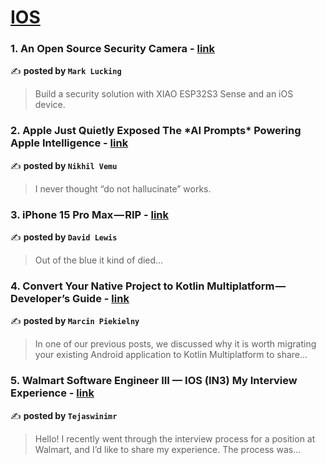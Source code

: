 
<h1><a href=https://medium.com/tag/ios/recommended target="_blank" rel="noopener noreferrer">IOS</a></h1>
<h3>1. An Open Source Security Camera - <a href="https://medium.com/gitconnected/an-open-source-security-camera-3ec9b6397a7b" target="_blank" rel="noopener noreferrer">link</a></h3>

✍️ **posted by `Mark Lucking`**

<blockquote>Build a security solution with XIAO ESP32S3 Sense and an iOS device.</blockquote>

<h3>2. Apple Just Quietly Exposed The *AI Prompts* Powering Apple Intelligence - <a href="https://medium.com/macoclock/apple-just-quietly-exposed-the-ai-prompts-powering-apple-intelligence-b4ac3314eb14" target="_blank" rel="noopener noreferrer">link</a></h3>

✍️ **posted by `Nikhil Vemu`**

<blockquote>I never thought “do not hallucinate” works.</blockquote>

<h3>3. iPhone 15 Pro Max — RIP - <a href="https://medium.com/macoclock/iphone-15-pro-max-rip-2b7f203aa16b" target="_blank" rel="noopener noreferrer">link</a></h3>

✍️ **posted by `David Lewis`**

<blockquote>Out of the blue it kind of died…</blockquote>

<h3>4. Convert Your Native Project to Kotlin Multiplatform — Developer’s Guide - <a href="https://medium.com/proandroiddev/convert-your-native-project-to-kotlin-multiplatform-developers-guide-bce1ae20bd32" target="_blank" rel="noopener noreferrer">link</a></h3>

✍️ **posted by `Marcin Piekielny`**

<blockquote>In one of our previous posts, we discussed why it is worth migrating your existing Android application to Kotlin Multiplatform to share…</blockquote>

<h3>5. Walmart Software Engineer III — IOS (IN3) My Interview Experience - <a href="https://medium.com/@tejaswinimr702/my-experience-with-the-walmart-ios-interview-process-109d4918e2ea" target="_blank" rel="noopener noreferrer">link</a></h3>

✍️ **posted by `Tejaswinimr`**

<blockquote>Hello! I recently went through the interview process for a position at Walmart, and I’d like to share my experience. The process was…</blockquote>

